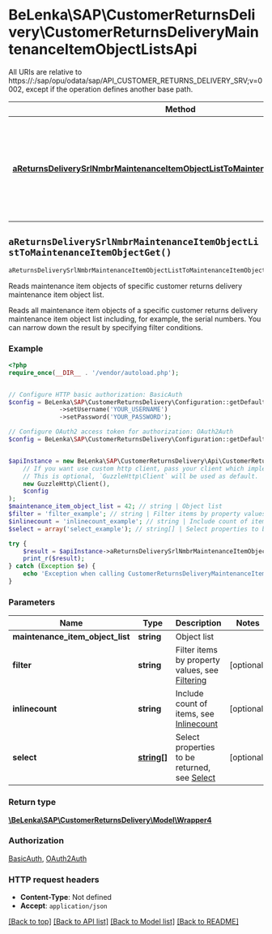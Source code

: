 # BeLenka\SAP\CustomerReturnsDelivery\CustomerReturnsDeliveryMaintenanceItemObjectListsApi

All URIs are relative to https://:/sap/opu/odata/sap/API_CUSTOMER_RETURNS_DELIVERY_SRV;v&#x3D;0002, except if the operation defines another base path.

| Method | HTTP request | Description |
| ------------- | ------------- | ------------- |
| [**aReturnsDeliverySrlNmbrMaintenanceItemObjectListToMaintenanceItemObjectGet()**](CustomerReturnsDeliveryMaintenanceItemObjectListsApi.md#aReturnsDeliverySrlNmbrMaintenanceItemObjectListToMaintenanceItemObjectGet) | **GET** /A_ReturnsDeliverySrlNmbr({MaintenanceItemObjectList})/to_MaintenanceItemObject | Reads maintenance item objects of specific customer returns delivery maintenance item object list. |


## `aReturnsDeliverySrlNmbrMaintenanceItemObjectListToMaintenanceItemObjectGet()`

```php
aReturnsDeliverySrlNmbrMaintenanceItemObjectListToMaintenanceItemObjectGet($maintenance_item_object_list, $filter, $inlinecount, $select): \BeLenka\SAP\CustomerReturnsDelivery\Model\Wrapper4
```

Reads maintenance item objects of specific customer returns delivery maintenance item object list.

Reads all maintenance item objects of a specific customer returns delivery maintenance item object list including, for example, the serial numbers. You can narrow down the result by specifying filter conditions.

### Example

```php
<?php
require_once(__DIR__ . '/vendor/autoload.php');


// Configure HTTP basic authorization: BasicAuth
$config = BeLenka\SAP\CustomerReturnsDelivery\Configuration::getDefaultConfiguration()
              ->setUsername('YOUR_USERNAME')
              ->setPassword('YOUR_PASSWORD');

// Configure OAuth2 access token for authorization: OAuth2Auth
$config = BeLenka\SAP\CustomerReturnsDelivery\Configuration::getDefaultConfiguration()->setAccessToken('YOUR_ACCESS_TOKEN');


$apiInstance = new BeLenka\SAP\CustomerReturnsDelivery\Api\CustomerReturnsDeliveryMaintenanceItemObjectListsApi(
    // If you want use custom http client, pass your client which implements `GuzzleHttp\ClientInterface`.
    // This is optional, `GuzzleHttp\Client` will be used as default.
    new GuzzleHttp\Client(),
    $config
);
$maintenance_item_object_list = 42; // string | Object list
$filter = 'filter_example'; // string | Filter items by property values, see [Filtering](https://help.sap.com/doc/5890d27be418427993fafa6722cdc03b/Cloud/en-US/OdataV2.pdf#page=64)
$inlinecount = 'inlinecount_example'; // string | Include count of items, see [Inlinecount](https://help.sap.com/doc/5890d27be418427993fafa6722cdc03b/Cloud/en-US/OdataV2.pdf#page=67)
$select = array('select_example'); // string[] | Select properties to be returned, see [Select](https://help.sap.com/doc/5890d27be418427993fafa6722cdc03b/Cloud/en-US/OdataV2.pdf#page=68)

try {
    $result = $apiInstance->aReturnsDeliverySrlNmbrMaintenanceItemObjectListToMaintenanceItemObjectGet($maintenance_item_object_list, $filter, $inlinecount, $select);
    print_r($result);
} catch (Exception $e) {
    echo 'Exception when calling CustomerReturnsDeliveryMaintenanceItemObjectListsApi->aReturnsDeliverySrlNmbrMaintenanceItemObjectListToMaintenanceItemObjectGet: ', $e->getMessage(), PHP_EOL;
}
```

### Parameters

| Name | Type | Description  | Notes |
| ------------- | ------------- | ------------- | ------------- |
| **maintenance_item_object_list** | **string**| Object list | |
| **filter** | **string**| Filter items by property values, see [Filtering](https://help.sap.com/doc/5890d27be418427993fafa6722cdc03b/Cloud/en-US/OdataV2.pdf#page&#x3D;64) | [optional] |
| **inlinecount** | **string**| Include count of items, see [Inlinecount](https://help.sap.com/doc/5890d27be418427993fafa6722cdc03b/Cloud/en-US/OdataV2.pdf#page&#x3D;67) | [optional] |
| **select** | [**string[]**](../Model/string.md)| Select properties to be returned, see [Select](https://help.sap.com/doc/5890d27be418427993fafa6722cdc03b/Cloud/en-US/OdataV2.pdf#page&#x3D;68) | [optional] |

### Return type

[**\BeLenka\SAP\CustomerReturnsDelivery\Model\Wrapper4**](../Model/Wrapper4.md)

### Authorization

[BasicAuth](../../README.md#BasicAuth), [OAuth2Auth](../../README.md#OAuth2Auth)

### HTTP request headers

- **Content-Type**: Not defined
- **Accept**: `application/json`

[[Back to top]](#) [[Back to API list]](../../README.md#endpoints)
[[Back to Model list]](../../README.md#models)
[[Back to README]](../../README.md)
